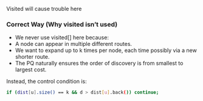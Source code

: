 Visited will cause trouble here
### Correct Way (Why visited isn’t used)
- We never use visited[] here because:
- A node can appear in multiple different routes.
- We want to expand up to k times per node, each time possibly via a new shorter route.
- The PQ naturally ensures the order of discovery is from smallest to largest cost.

Instead, the control condition is:
```bash
if (dist[u].size() == k && d > dist[u].back()) continue;
```